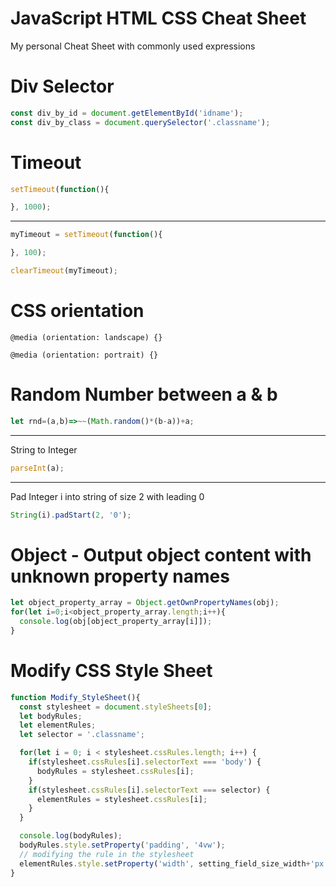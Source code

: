 # JavaScript HTML CSS Cheat Sheet
 My personal Cheat Sheet with commonly used expressions

# Div Selector

```javascript
const div_by_id = document.getElementById('idname');
const div_by_class = document.querySelector('.classname');
```

# Timeout

```javascript
setTimeout(function(){

}, 1000);
```

<hr>

```javascript
myTimeout = setTimeout(function(){

}, 100);
```

```javascript
clearTimeout(myTimeout);
```

# CSS orientation

```
@media (orientation: landscape) {}

@media (orientation: portrait) {}
```

# Random Number between a & b

```javascript
let rnd=(a,b)=>~~(Math.random()*(b-a))+a;
```

<hr>

String to Integer
```javascript
parseInt(a);
```

<hr>

Pad Integer i into string of size 2 with leading 0
```javascript
String(i).padStart(2, '0');
```

# Object - Output object content with unknown property names

```javascript
let object_property_array = Object.getOwnPropertyNames(obj);
for(let i=0;i<object_property_array.length;i++){
  console.log(obj[object_property_array[i]]);
}
```

# Modify CSS Style Sheet
```javascript
function Modify_StyleSheet(){
  const stylesheet = document.styleSheets[0];
  let bodyRules;
  let elementRules;
  let selector = '.classname';

  for(let i = 0; i < stylesheet.cssRules.length; i++) {
    if(stylesheet.cssRules[i].selectorText === 'body') {
      bodyRules = stylesheet.cssRules[i];
    }
    if(stylesheet.cssRules[i].selectorText === selector) {
      elementRules = stylesheet.cssRules[i];
    }
  }

  console.log(bodyRules);
  bodyRules.style.setProperty('padding', '4vw');
  // modifying the rule in the stylesheet
  elementRules.style.setProperty('width', setting_field_size_width+'px');
}
```
